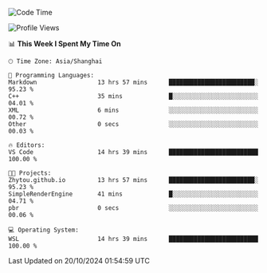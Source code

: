 <!--START_SECTION:waka-->
![Code Time](http://img.shields.io/badge/Code%20Time-2%2C056%20hrs%2020%20mins-blue)

![Profile Views](http://img.shields.io/badge/Profile%20Views-0-blue)

📊 **This Week I Spent My Time On** 

```text
🕑︎ Time Zone: Asia/Shanghai

💬 Programming Languages: 
Markdown                 13 hrs 57 mins      ████████████████████████░   95.23 % 
C++                      35 mins             █░░░░░░░░░░░░░░░░░░░░░░░░   04.01 % 
XML                      6 mins              ░░░░░░░░░░░░░░░░░░░░░░░░░   00.72 % 
Other                    0 secs              ░░░░░░░░░░░░░░░░░░░░░░░░░   00.03 % 

🔥 Editors: 
VS Code                  14 hrs 39 mins      █████████████████████████   100.00 % 

🐱‍💻 Projects: 
Zhytou.github.io         13 hrs 57 mins      ████████████████████████░   95.23 % 
SimpleRenderEngine       41 mins             █░░░░░░░░░░░░░░░░░░░░░░░░   04.71 % 
pbr                      0 secs              ░░░░░░░░░░░░░░░░░░░░░░░░░   00.06 % 

💻 Operating System: 
WSL                      14 hrs 39 mins      █████████████████████████   100.00 % 
```


 Last Updated on 20/10/2024 01:54:59 UTC
<!--END_SECTION:waka-->